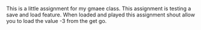 This is a little assignment for my gmaee class. This assignment is testing a save and load feature. When loaded and played this assignment shout allow you to load the value -3 from the get go.
